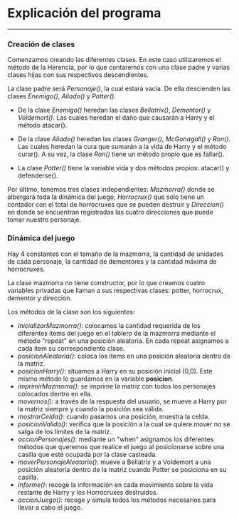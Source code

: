 # Explicación del programa

***

### Creación de clases

Comenzamos creando las diferentes clases.
En este caso utilizaremos el método de la Herencia, por lo que contaremos con una clase padre y varias clases hijas con sus respectivos descendientes.

La clase padre será _Personaje()_, la cual estará vacía. De ella descienden las clases _Enemigo()_, _Aliado()_ y _Potter()_.

* De la clase _Enemigo()_ heredan las clases _Bellatrix()_, _Dementor()_ y _Voldemort()_. Las cuales heredan el daño que causarán a Harry y el método atacar().

* De la clase _Aliado()_ heredan las clases _Granger()_, _McGonagall()_ y _Ron()_. Las cuales heredan la cura que sumarán a la vida de Harry y el método curar().
A su vez, la clase _Ron()_ tiene un método propio que es fallar().

* La clase _Potter()_ tiene la variable vida y dos métodos propios: atacar() y defenderse().

Por último, tenemos tres clases independientes: _Mazmorra()_ donde se albergará toda la dinámica del juego,
_Horrocrux()_ que solo tiene un contador con el total de horrocruxes que se pueden destruir
y _Direccion()_ en donde se encuentran registradas las cuatro direcciones que puede tomar nuestro personaje.

### Dinámica del juego

Hay 4 constantes con el tamaño de la mazmorra, la cantidad de unidades de cada personaje, la cantidad de dementores y la cantidad máxima de horrocruxes.

La clase mazmorra no tiene constructor, por lo que creamos cuatro variables privadas que llaman a sus respectivas clases: potter, horrocrux, dementor y direccion.

Los métodos de la clase son los siguientes:

* _inicializarMazmorra()_: colocamos la cantidad requerida de los diferentes items del juego en el tablero de la mazmorra mediante el método "repeat" en una posición aleatoria.
En cada repeat asignamos a cada item su correspondiente clase.
* _posicionAleatoria()_: coloca los items en una posición aleatoria dentro de la matriz.
* _posicionHarry()_: situamos a Harry en su posición inicial (0,0). Este mismo método lo guardamos en la variable **posicion**.
* _imprimirMazmorra()_: se imprime la matriz con todos los personajes colocados dentro en ella.
* _movernos()_: a través de la respuesta del usuario, se mueve a Harry por la matriz siempre y cuando la posición sea válida.
* _mostrarCelda()_: cuando pasamos una posición, muestra la celda.
* _posicionValida()_: verifica que la posición a la cual se quiere mover no se salga de los límites de la matriz.
* _accionPersonajes()_: mediante un "when" asignamos los diferentes métodos que queremos que realice el juego al posicionarse sobre una casilla que esté ocupada por la clase casteada.
* _moverPersonajeAleatorio()_: mueve a Bellatrix y a Voldemort a una posición aleatoria dentro de la matriz cuando Potter se posiciona en su casilla.
* _informe()_: recoge la información en cada movimiento sobre la vida restante de Harry y los Horrocruxes destruidos.
* _accionJuego()_: recoge y simula todos los métodos necesarios para llevar a cabo el juego.